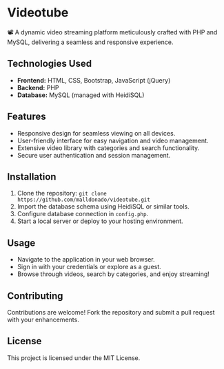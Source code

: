 # Videotube

📽 A dynamic video streaming platform meticulously crafted with PHP and MySQL, delivering a seamless and responsive experience.

## Technologies Used
- **Frontend:** HTML, CSS, Bootstrap, JavaScript (jQuery)
- **Backend:** PHP
- **Database:** MySQL (managed with HeidiSQL)

## Features
- Responsive design for seamless viewing on all devices.
- User-friendly interface for easy navigation and video management.
- Extensive video library with categories and search functionality.
- Secure user authentication and session management.

## Installation
1. Clone the repository: `git clone https://github.com/malldonado/videotube.git`
2. Import the database schema using HeidiSQL or similar tools.
3. Configure database connection in `config.php`.
4. Start a local server or deploy to your hosting environment.

## Usage
- Navigate to the application in your web browser.
- Sign in with your credentials or explore as a guest.
- Browse through videos, search by categories, and enjoy streaming!

## Contributing
Contributions are welcome! Fork the repository and submit a pull request with your enhancements.

## License
This project is licensed under the MIT License.
